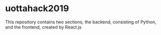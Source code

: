 # uottahack2019

This repository contains two sections, the backend, consisting of Python, and the frontend, created by React.js
